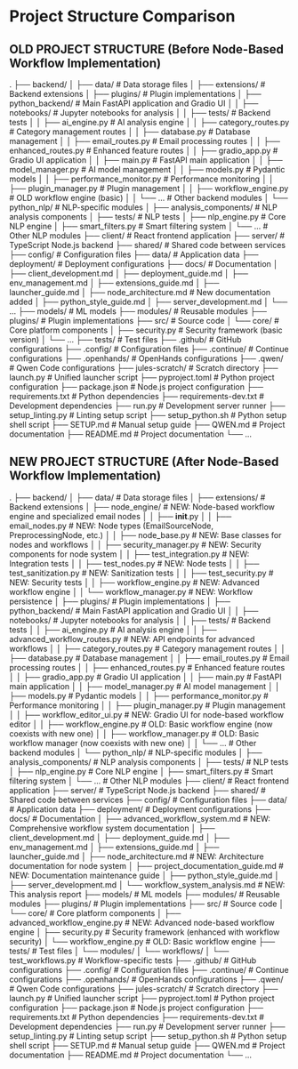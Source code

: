 # Project Structure Comparison

## OLD PROJECT STRUCTURE (Before Node-Based Workflow Implementation)
.
├── backend/
│   ├── data/                   # Data storage files
│   ├── extensions/             # Backend extensions
│   ├── plugins/                # Plugin implementations
│   ├── python_backend/         # Main FastAPI application and Gradio UI
│   │   ├── notebooks/          # Jupyter notebooks for analysis
│   │   ├── tests/              # Backend tests
│   │   ├── ai_engine.py        # AI analysis engine
│   │   ├── category_routes.py  # Category management routes
│   │   ├── database.py         # Database management
│   │   ├── email_routes.py     # Email processing routes
│   │   ├── enhanced_routes.py  # Enhanced feature routes
│   │   ├── gradio_app.py       # Gradio UI application
│   │   ├── main.py             # FastAPI main application
│   │   ├── model_manager.py    # AI model management
│   │   ├── models.py           # Pydantic models
│   │   ├── performance_monitor.py # Performance monitoring
│   │   ├── plugin_manager.py   # Plugin management
│   │   ├── workflow_engine.py  # OLD workflow engine (basic)
│   │   └── ...                 # Other backend modules
│   └── python_nlp/             # NLP-specific modules
│       ├── analysis_components/ # NLP analysis components
│       ├── tests/              # NLP tests
│       ├── nlp_engine.py       # Core NLP engine
│       ├── smart_filters.py    # Smart filtering system
│       └── ...                 # Other NLP modules
├── client/                     # React frontend application
├── server/                     # TypeScript Node.js backend
├── shared/                     # Shared code between services
├── config/                     # Configuration files
├── data/                       # Application data
├── deployment/                 # Deployment configurations
├── docs/                       # Documentation
│   ├── client_development.md
│   ├── deployment_guide.md
│   ├── env_management.md
│   ├── extensions_guide.md
│   ├── launcher_guide.md
│   ├── node_architecture.md    # New documentation added
│   ├── python_style_guide.md
│   ├── server_development.md
│   └── ...
├── models/                     # ML models
├── modules/                    # Reusable modules
├── plugins/                    # Plugin implementations
├── src/                        # Source code
│   └── core/                   # Core platform components
│       ├── security.py         # Security framework (basic version)
│       └── ...
├── tests/                      # Test files
├── .github/                    # GitHub configurations
├── .config/                    # Configuration files
├── .continue/                  # Continue configurations
├── .openhands/                 # OpenHands configurations
├── .qwen/                      # Qwen Code configurations
├── jules-scratch/             # Scratch directory
├── launch.py                   # Unified launcher script
├── pyproject.toml              # Python project configuration
├── package.json                # Node.js project configuration
├── requirements.txt            # Python dependencies
├── requirements-dev.txt        # Development dependencies
├── run.py                      # Development server runner
├── setup_linting.py            # Linting setup script
├── setup_python.sh             # Python setup shell script
├── SETUP.md                    # Manual setup guide
├── QWEN.md                     # Project documentation
├── README.md                   # Project documentation
└── ...

## NEW PROJECT STRUCTURE (After Node-Based Workflow Implementation)
.
├── backend/
│   ├── data/                   # Data storage files
│   ├── extensions/             # Backend extensions
│   ├── node_engine/            # NEW: Node-based workflow engine and specialized email nodes
│   │   ├── __init__.py
│   │   ├── email_nodes.py      # NEW: Node types (EmailSourceNode, PreprocessingNode, etc.)
│   │   ├── node_base.py        # NEW: Base classes for nodes and workflows
│   │   ├── security_manager.py # NEW: Security components for node system
│   │   ├── test_integration.py # NEW: Integration tests
│   │   ├── test_nodes.py       # NEW: Node tests
│   │   ├── test_sanitization.py # NEW: Sanitization tests
│   │   ├── test_security.py    # NEW: Security tests
│   │   ├── workflow_engine.py  # NEW: Advanced workflow engine
│   │   └── workflow_manager.py # NEW: Workflow persistence
│   ├── plugins/                # Plugin implementations
│   ├── python_backend/         # Main FastAPI application and Gradio UI
│   │   ├── notebooks/          # Jupyter notebooks for analysis
│   │   ├── tests/              # Backend tests
│   │   ├── ai_engine.py        # AI analysis engine
│   │   ├── advanced_workflow_routes.py # NEW: API endpoints for advanced workflows
│   │   ├── category_routes.py  # Category management routes
│   │   ├── database.py         # Database management
│   │   ├── email_routes.py     # Email processing routes
│   │   ├── enhanced_routes.py  # Enhanced feature routes
│   │   ├── gradio_app.py       # Gradio UI application
│   │   ├── main.py             # FastAPI main application
│   │   ├── model_manager.py    # AI model management
│   │   ├── models.py           # Pydantic models
│   │   ├── performance_monitor.py # Performance monitoring
│   │   ├── plugin_manager.py   # Plugin management
│   │   ├── workflow_editor_ui.py # NEW: Gradio UI for node-based workflow editor
│   │   ├── workflow_engine.py  # OLD: Basic workflow engine (now coexists with new one)
│   │   ├── workflow_manager.py # OLD: Basic workflow manager (now coexists with new one)
│   │   └── ...                 # Other backend modules
│   └── python_nlp/             # NLP-specific modules
│       ├── analysis_components/ # NLP analysis components
│       ├── tests/              # NLP tests
│       ├── nlp_engine.py       # Core NLP engine
│       ├── smart_filters.py    # Smart filtering system
│       └── ...                 # Other NLP modules
├── client/                     # React frontend application
├── server/                     # TypeScript Node.js backend
├── shared/                     # Shared code between services
├── config/                     # Configuration files
├── data/                       # Application data
├── deployment/                 # Deployment configurations
├── docs/                       # Documentation
│   ├── advanced_workflow_system.md # NEW: Comprehensive workflow system documentation
│   ├── client_development.md
│   ├── deployment_guide.md
│   ├── env_management.md
│   ├── extensions_guide.md
│   ├── launcher_guide.md
│   ├── node_architecture.md    # NEW: Architecture documentation for node system
│   ├── project_documentation_guide.md # NEW: Documentation maintenance guide
│   ├── python_style_guide.md
│   ├── server_development.md
│   └── workflow_system_analysis.md # NEW: This analysis report
├── models/                     # ML models
├── modules/                    # Reusable modules
├── plugins/                    # Plugin implementations
├── src/                        # Source code
│   └── core/                   # Core platform components
│       ├── advanced_workflow_engine.py # NEW: Advanced node-based workflow engine
│       ├── security.py         # Security framework (enhanced with workflow security)
│       └── workflow_engine.py  # OLD: Basic workflow engine
├── tests/                      # Test files
│   └── modules/
│       └── workflows/
│           └── test_workflows.py # Workflow-specific tests
├── .github/                    # GitHub configurations
├── .config/                    # Configuration files
├── .continue/                  # Continue configurations
├── .openhands/                 # OpenHands configurations
├── .qwen/                      # Qwen Code configurations
├── jules-scratch/             # Scratch directory
├── launch.py                   # Unified launcher script
├── pyproject.toml              # Python project configuration
├── package.json                # Node.js project configuration
├── requirements.txt            # Python dependencies
├── requirements-dev.txt        # Development dependencies
├── run.py                      # Development server runner
├── setup_linting.py            # Linting setup script
├── setup_python.sh             # Python setup shell script
├── SETUP.md                    # Manual setup guide
├── QWEN.md                     # Project documentation
├── README.md                   # Project documentation
└── ...